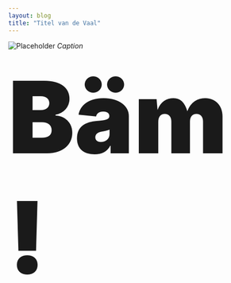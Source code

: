```yaml
---
layout: blog
title: "Titel van de Vaal"
---
```


![Placeholder](https://placeimg.com/640/480/any)
*Caption*

<div style="font-size:200px; font-weight:900;">Bäm!</div>
